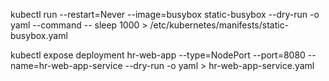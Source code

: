 kubectl run --restart=Never --image=busybox static-busybox --dry-run -o yaml --command -- sleep 1000 > /etc/kubernetes/manifests/static-busybox.yaml



kubectl expose deployment hr-web-app --type=NodePort --port=8080 --name=hr-web-app-service --dry-run -o yaml > hr-web-app-service.yaml
